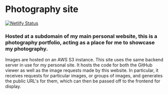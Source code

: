 # Photography site

[![Netlify Status](https://api.netlify.com/api/v1/badges/0ab90b8d-52c0-4f95-a458-3dc83aef45e8/deploy-status)](https://app.netlify.com/sites/flamboyant-sinoussi-4dddff/deploys)

### Hosted at a subdomain of my main personal website, this is a photography portfolio, acting as a place for me to showcase my photography.


Images are hosted on an AWS S3 instance. This site uses the same backend server in use for my personal site. It hosts the code for both the GitHub viewer as well as the image requests made by this website. In particular, it receives requests for particular images, or groups of images, and generates the public URL's for them, which can then be passed off to the frontend for display.
